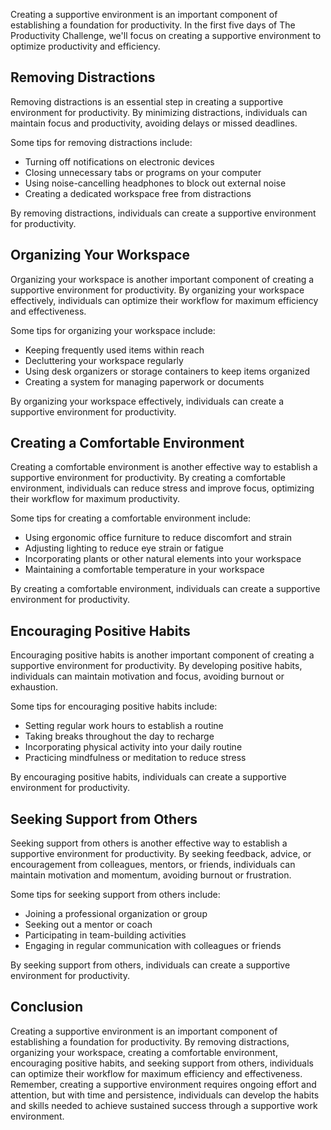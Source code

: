
Creating a supportive environment is an important component of establishing a foundation for productivity. In the first five days of The Productivity Challenge, we'll focus on creating a supportive environment to optimize productivity and efficiency.

Removing Distractions
---------------------

Removing distractions is an essential step in creating a supportive environment for productivity. By minimizing distractions, individuals can maintain focus and productivity, avoiding delays or missed deadlines.

Some tips for removing distractions include:

* Turning off notifications on electronic devices
* Closing unnecessary tabs or programs on your computer
* Using noise-cancelling headphones to block out external noise
* Creating a dedicated workspace free from distractions

By removing distractions, individuals can create a supportive environment for productivity.

Organizing Your Workspace
-------------------------

Organizing your workspace is another important component of creating a supportive environment for productivity. By organizing your workspace effectively, individuals can optimize their workflow for maximum efficiency and effectiveness.

Some tips for organizing your workspace include:

* Keeping frequently used items within reach
* Decluttering your workspace regularly
* Using desk organizers or storage containers to keep items organized
* Creating a system for managing paperwork or documents

By organizing your workspace effectively, individuals can create a supportive environment for productivity.

Creating a Comfortable Environment
----------------------------------

Creating a comfortable environment is another effective way to establish a supportive environment for productivity. By creating a comfortable environment, individuals can reduce stress and improve focus, optimizing their workflow for maximum productivity.

Some tips for creating a comfortable environment include:

* Using ergonomic office furniture to reduce discomfort and strain
* Adjusting lighting to reduce eye strain or fatigue
* Incorporating plants or other natural elements into your workspace
* Maintaining a comfortable temperature in your workspace

By creating a comfortable environment, individuals can create a supportive environment for productivity.

Encouraging Positive Habits
---------------------------

Encouraging positive habits is another important component of creating a supportive environment for productivity. By developing positive habits, individuals can maintain motivation and focus, avoiding burnout or exhaustion.

Some tips for encouraging positive habits include:

* Setting regular work hours to establish a routine
* Taking breaks throughout the day to recharge
* Incorporating physical activity into your daily routine
* Practicing mindfulness or meditation to reduce stress

By encouraging positive habits, individuals can create a supportive environment for productivity.

Seeking Support from Others
---------------------------

Seeking support from others is another effective way to establish a supportive environment for productivity. By seeking feedback, advice, or encouragement from colleagues, mentors, or friends, individuals can maintain motivation and momentum, avoiding burnout or frustration.

Some tips for seeking support from others include:

* Joining a professional organization or group
* Seeking out a mentor or coach
* Participating in team-building activities
* Engaging in regular communication with colleagues or friends

By seeking support from others, individuals can create a supportive environment for productivity.

Conclusion
----------

Creating a supportive environment is an important component of establishing a foundation for productivity. By removing distractions, organizing your workspace, creating a comfortable environment, encouraging positive habits, and seeking support from others, individuals can optimize their workflow for maximum efficiency and effectiveness. Remember, creating a supportive environment requires ongoing effort and attention, but with time and persistence, individuals can develop the habits and skills needed to achieve sustained success through a supportive work environment.

